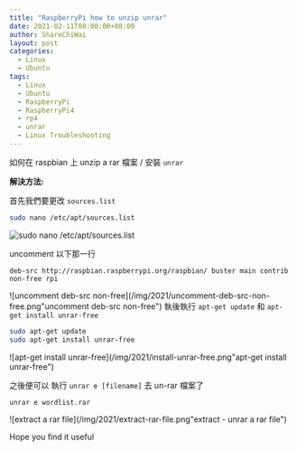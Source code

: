 ```yaml
---
title: "RaspberryPi how to unzip unrar"
date: 2021-02-11T00:00:00+08:00
author: ShareChiWai
layout: post
categories:
  - Linux
  - Ubuntu
tags:
  - Linux
  - Ubuntu
  - RaspberryPi
  - RaspberryPi4
  - rp4
  - unrar
  - Linux Troubleshooting
---
```


如何在 raspbian 上 unzip a rar 檔案 / 安裝 `unrar`

**解決方法:**

首先我們要更改 `sources.list`

```bash
sudo nano /etc/apt/sources.list
```

![sudo nano /etc/apt/sources.list](/img/2021/nano-source-list.png "sudo nano /etc/apt/sources.list")

uncomment 以下那一行

```
deb-src http://raspbian.raspberrypi.org/raspbian/ buster main contrib non-free rpi
```

![uncomment deb-src non-free](/img/2021/uncomment-deb-src-non-free.png"uncomment deb-src non-free")
執後執行 `apt-get update` 和 `apt-get install unrar-free`

```bash
sudo apt-get update
sudo apt-get install unrar-free
```

![apt-get install unrar-free](/img/2021/install-unrar-free.png"apt-get install unrar-free")

之後便可以 執行 `unrar e [filename]` 去 un-rar 檔案了

```bash
unrar e wordlist.rar
```

![extract a rar file](/img/2021/extract-rar-file.png"extract - unrar a rar file")

Hope you find it useful
